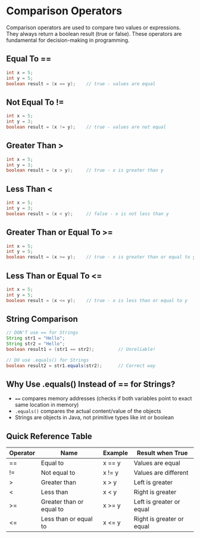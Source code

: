 # Comparison Operators
Comparison operators are used to compare two values or expressions. They always return a boolean result (true or false). These operators are fundamental for decision-making in programming.

## Equal To ==
```java
int x = 5;
int y = 5;
boolean result = (x == y);    // true - values are equal
```

## Not Equal To !=
```java
int x = 5;
int y = 3;
boolean result = (x != y);    // true - values are not equal
```

## Greater Than >
```java
int x = 5;
int y = 3;
boolean result = (x > y);     // true - x is greater than y
```

## Less Than <
```java
int x = 5;
int y = 3;
boolean result = (x < y);     // false - x is not less than y
```

## Greater Than or Equal To >=
```java
int x = 5;
int y = 5;
boolean result = (x >= y);    // true - x is greater than or equal to y
```

## Less Than or Equal To <=
```java
int x = 5;
int y = 5;
boolean result = (x <= y);    // true - x is less than or equal to y
```

## String Comparison
```java
// DON'T use == for Strings
String str1 = "Hello";
String str2 = "Hello";
boolean result1 = (str1 == str2);         // Unreliable!

// DO use .equals() for Strings
boolean result2 = str1.equals(str2);      // Correct way
```
## Why Use .equals() Instead of == for Strings?
- `==` compares memory addresses (checks if both variables point to exact same location in memory)
- `.equals()` compares the actual content/value of the objects
- Strings are objects in Java, not primitive types like int or boolean

## Quick Reference Table

| Operator | Name | Example | Result when True |
|----------|------|---------|------------------|
| == | Equal to | x == y | Values are equal |
| != | Not equal to | x != y | Values are different |
| > | Greater than | x > y | Left is greater |
| < | Less than | x < y | Right is greater |
| >= | Greater than or equal to | x >= y | Left is greater or equal |
| <= | Less than or equal to | x <= y | Right is greater or equal |